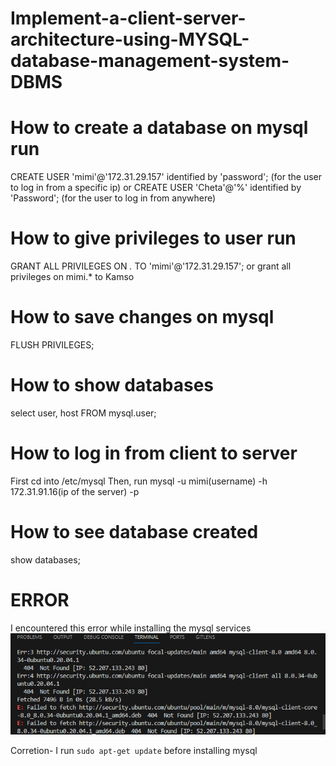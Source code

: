 # Implement-a-client-server-architecture-using-MYSQL-database-management-system-DBMS

# How to create a database on mysql run
 CREATE USER 'mimi'@'172.31.29.157' identified by 'password'; (for the user to log in from a specific ip) or
CREATE USER 'Cheta'@'%' identified by 'Password'; (for the user to log in from anywhere)
 # How to give privileges to user run
 GRANT ALL PRIVILEGES ON *.* TO 'mimi'@'172.31.29.157'; or grant all privileges on mimi.* to Kamso

 # How to save changes on mysql
 FLUSH PRIVILEGES;

 # How to show databases
 select user, host FROM mysql.user;

 # How to log in from client to server
 First cd into /etc/mysql
 Then, run mysql -u mimi(username) -h 172.31.91.16(ip of the server) -p

 # How to see database created
 show databases;

 # ERROR
I encountered this error while installing the mysql services
![apt update status](./images/e1.PNG)

Corretion- I run `sudo apt-get update` before installing mysql


